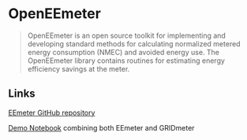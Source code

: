# OpenEEmeter

<blockquote cite="https://www.lfenergy.org/projects/openeemeter/">
OpenEEmeter is an open source toolkit for implementing and developing standard methods for calculating normalized metered energy consumption (NMEC) and avoided energy use. The OpenEEmeter library contains routines for estimating energy efficiency savings at the meter.
</blockquote>

## Links
[EEmeter GitHub repository](https://github.com/openeemeter/eemeter)

[Demo Notebook](https://colab.research.google.com/drive/1HPBz7Z6_kabAUWL7_WNG3Wvx-tpjvGop) combining both EEmeter and GRIDmeter

